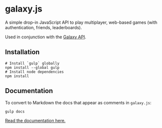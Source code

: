 # galaxy.js

A simple drop-in JavaScript API to play multiplayer, web-based games (with authentication, friends, leaderboards).

Used in conjunction with the [Galaxy API](https://github.com/mozilla/galaxy-api).


## Installation

    # Install `gulp` globally
    npm install --global gulp
    # Install node dependencies
    npm install


## Documentation

To convert to Markdown the docs that appear as comments in `galaxy.js`:

    gulp docs

[Read the documentation here.](docs/docs.md)
